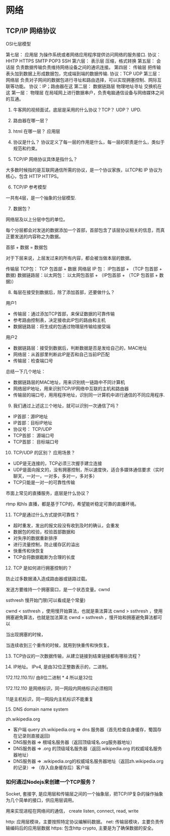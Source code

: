 # 网络

## TCP/IP 网络协议

OSI七层模型

第七层： 应用层 为操作系统或者网络应用程序提供访问网络的服务接口. 协议： HHTP HTTPS SMTP POP3 SSH
第六层： 表示层 压缩，格式转换
第五层： 会话层 负责数据传输负责维持网络设备之间的通讯连接。
第四层： 传输层 把传输表头加到数据上形成数据包，完成端到端的数据传输. 协议：TCP UDP
第三层： 网络层 负责对子网间的数据包进行寻址和路由选择，可以实现拥塞控制、网际互联等功能。 协议：IP；路由器在这
第二层： 数据链路层 物理地址寻址 交换机在这
第一层： 物理层 在局域网上进行数据串户，负责电脑通信设备与网络媒体之间的互通。

1. 牛客网的视频面试，底层是采用的什么协议？TCP？ UDP？
UPD. 

2. 路由器在哪一层？

3. html 在哪一层？
应用层

4. 协议是什么？
协议定义了每一层的作用是什么，每一层的职责是什么，类似于规范和约束。

5. TCP/IP 网络协议具体是指什么？

大多数时候指的是互联网通信所需的协议，是一个协议家族，以TCP和 IP 协议为核心，包含 HTTP HTTPS。

6. TCP/IP 参考模型

一共有4层，是一个抽象的分层模型.

7. 数据包？

网络层及以上分层中包的单位。

每个分层都会对发送的数据添加一个首部，首部包含了该层协议相关的信息，而真正要发送的内容称之为数据。

首部 + 数据 = 数据包

对于下层来说，上层发过来的所有内容，都会被当做本层的数据。

传输层 TCP包： TCP 包首部 + 数据
网络层 IP 包： IP包首部 + （TCP 包首部 + 数据)
数据链路层：以太网包： 以太网包首部 + （IP包首部 + （TCP 包首部 + 数据)）

8. 每层在接受到数据后，除了添加首部，还要做什么？

用户1 
* 传输层：通过添加TCP首部，来保证数据的可靠传输
* 参考路由控制表，决定接收此IP包的路由和主机
* 数据链路层：将生成的包通过物理层传输给接受端

用户2 
* 数据链路层：接受到数据后，判断数据是否是发给自己的，MAC地址
* 网络层：从首部里判断此IP是否和自己当前IP匹配
* 传输层：检查端口号

总结一下几个地址：

* 数据链路层的MAC地址，用来识别统一链路中不同计算机
* 网络层IP地址，用来识别TCP/IP网络中互联的主机和路由器
* 传输层的端口号，用用程序地址，识别同一计算机中进行通信的不同应用程序.

9. 我们通过上述这三个地址，就可以识别一次通信了吗？

* IP首部：源IP地址
* IP首部：目标IP地址
* 协议号： TCP/UDP
* TCP首部： 源端口号
* TCP首部： 目标端口号

10. TCP/UDP 的区别？ 应用场景？

* UDP是无连接的，TCP必须三次握手建立连接
* UDP是面向报文的，没有拥塞控制，所以速度快，适合多媒体通信要求（实时聊天，一对一，一对多，多对一，多对多）
* TCP只能是一对一的可靠性传输

市面上常见的直播服务，底层是什么协议？

rtmp 和hls 直播，都是基于TCP的，希望能听稳定可靠的直播环境。

11. TCP是通过什么方式提供可靠性？

* 超时重发，发出的报文段没有收到及时的确认，会重发
* 数据包的校验，校验首部数据和
* 对失序的数据重新排序
* 进行流量控制，防止缓存区的溢出
* 快重传和快恢复
* TCP会将数据截断为合理的长度


12. TCP 是如何进行拥塞控制的？

防止过多数据涌入造成路由器或链路过载。

发送方要维持一个拥塞窗口，是一个状态变量。cwnd

ssthresh 慢开始门限(可以看成是个常量)

cwnd < ssthresh ，使用慢开始算法，也就是乘法算法
cwnd > ssthresh ，使用拥塞避免算法，也就是加法算法
cwnd = ssthresh ，慢开始和拥塞避免算法都可以

当出现拥塞的时候，

当连续收到三个重传的时候，就用到快重传和快恢复。

13. TCP协议的一次数据传输，从建立链接到结束链接都有哪些流程？

14. IP地址。
IPv4, 是由32位正整数表示的，二进制。

172.112.110.11// 由8位二进制 * 4 所以是32位

172.112.110 是网络标识，同一网段内网络标识必须相同

11是主机标识，同一网段内主机标识不能重复

15. DNS
domain name system

zh.wikipedia.org

* 客户端 query zh.wikipedia.org => dns 服务器（首先检查自身缓存，蜀国存在记录则直接返回)
* DNS服务器 => 根域名服务器（返回顶级域名.org服务器地址）
* DNS服务器 => .org 的顶级域名服务器（返回.wikipedia.org 的权威域名服务器地址）
* DNS服务器 => .wikipedia.org的权威域名服务器地址（返回zh.wikipedia.org的记录）=> （存入自身缓存后）客户端

### 如何通过Nodejs来创建一个TCP服务？

Socket, 套接字, 是应用层和传输层之间的一个抽象层，把TCP/IP复杂的操作抽象为几个简单的接口，供应用层调用。

用来实现进程在网络间的通信， create listen, connect, read, write

http: 应用层模块，主要按照特定协议编解码数据。
net: 传输层模块，主要负责传输编码后的应用层数据
https: 包含http crypto, 主要是为了确保数据的安全。